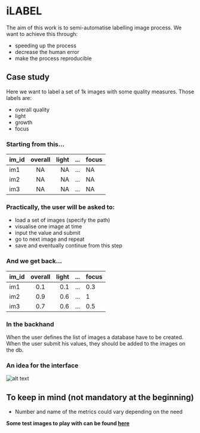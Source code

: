 # iLABEL

The aim of this work is to semi-automatise labelling image process.
We want to achieve this through:
- speeding up the process
- decrease the human error
- make the process reproducible

## Case study

Here we want to label a set of 1k images with some quality measures.
Those labels are:
- overall quality
- light
- growth
- focus

### Starting from this...

| **im_id**     | overall          | light                      |...|focus|
| ------------- |:-------------:| ---------------------------:|---|---------|
| im1     | NA     | NA |...|NA|
| im2     | NA     | NA               |...|NA|
| im3     | NA     | NA                       |...|NA|


### Practically, the user will be asked to:
- load a set of images (specify the path)
- visualise one image at time
- input the value and submit
- go to next image and repeat
- save and eventually continue from this step

### And we get back...

| **im_id**     | overall          | light                      |...|focus|
| ------------- |:-------------:| ---------------------------:|---|---------|
| im1     | 0.1     | 0.1 |...|0.3|
| im2     | 0.9     | 0.6               |...|1|
| im3     | 0.7     | 0.6                       |...|0.5|


### In the backhand
When the user defines the list of images a database have to be created. When the user submit his values, they should be added to the images on the db.

### An idea for the interface

![alt text](https://github.com/apollo994/NCtools/blob/master/pathogenicity_track_example.png)

## To keep in mind (not mandatory at the beginning)
- Number and name of the metrics could vary depending on the need

**Some test images to play with can be found [here](https://github.com/apollo994/CMP_images/tree/master/test_data/img_jpg)**
